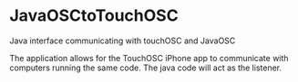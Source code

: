 JavaOSCtoTouchOSC
=================
Java interface communicating with touchOSC and JavaOSC

The application allows for the TouchOSC iPhone app to communicate with computers running the same code. The java code will act as the listener.
